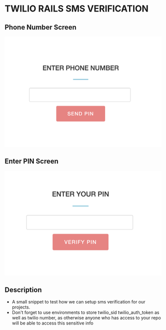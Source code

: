 # TWILIO RAILS SMS VERIFICATION

## Phone Number Screen

![screen1](/screen1.png?raw=true)

## Enter PIN Screen

![screen2](/screen2.png?raw=true)

## Description
- A small snippet to test how we can setup sms verification for our projects.
- Don't forget to use environments to store twilio_sid twilio_auth_token as well as twilio number, as otherwise anyone who has access to your repo will be able to access this sensitive info